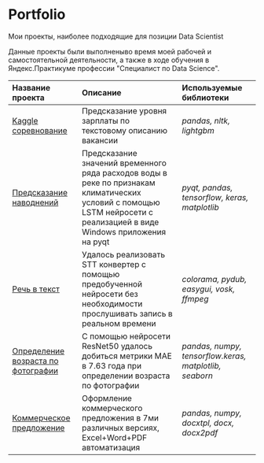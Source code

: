 # Portfolio

Мои проекты, наиболее подходящие для позиции Data Scientist

Данные проекты были выполненыво время моей рабочей и самостоятельной деятельности, а также в ходе обучения в Яндекс.Практикуме профессии "Специалист по Data Science".

| Название проекта | Описание | Используемые библиотеки | 
| :---------------------- | :---------------------- | :---------------------- |
| [Kaggle соревнование](https://github.com/BGSs2019/Portfolio/tree/main/kaggle_competition) | Предсказание уровня зарплаты по текстовому описанию вакансии| *pandas, nltk, lightgbm* |
| [Предсказание наводнений](https://github.com/BGSs2019/Portfolio/tree/main/flood_prediction) | Предсказание значений временного ряда расходов воды в реке по признакам климатических условий с помощью LSTM нейросети с реализацией в виде Windows приложения на pyqt| *pyqt, pandas, tensorflow, keras, matplotlib* |
| [Речь в текст](https://github.com/BGSs2019/Portfolio/tree/main/STT) | Удалось реализовать STT конвертер с помощью предобученной нейросети без необходимости прослушивать запись в реальном времени| *colorama, pydub, easygui, vosk, ffmpeg* |
| [Определение возраста по фотографии](https://github.com/BGSs2019/Portfolio/tree/main/CV) | С помощью нейросети ResNet50 удалось добиться метрики MAE в 7.63 года при определении возраста по фотографии| *pandas, numpy, tensorflow.keras, matplotlib, seaborn* |
| [Коммерческое предложение](https://github.com/BGSs2019/Portfolio/tree/main/com_offer) | Оформление коммерческого предложения в 7ми различных версиях, Excel+Word+PDF автоматизация| *pandas, numpy, docxtpl, docx, docx2pdf* |
